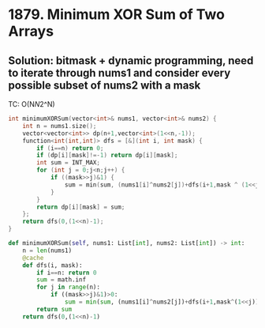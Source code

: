 # 1879. Minimum XOR Sum of Two Arrays

## Solution: bitmask + dynamic programming, need to iterate through nums1 and consider every possible subset of nums2 with a mask

TC: O(N*N*2^N)

```c++
int minimumXORSum(vector<int>& nums1, vector<int>& nums2) {
    int n = nums1.size();
    vector<vector<int>> dp(n+1,vector<int>(1<<n,-1));
    function<int(int,int)> dfs = [&](int i, int mask) {
        if (i==n) return 0;
        if (dp[i][mask]!=-1) return dp[i][mask];
        int sum = INT_MAX;
        for (int j = 0;j<n;j++) {
            if ((mask>>j)&1) {
                sum = min(sum, (nums1[i]^nums2[j])+dfs(i+1,mask ^ (1<<j)));
            }
        }
        return dp[i][mask] = sum;
    };
    return dfs(0,(1<<n)-1);
}
```

```py
def minimumXORSum(self, nums1: List[int], nums2: List[int]) -> int:
    n = len(nums1)
    @cache
    def dfs(i, mask):
        if i==n: return 0
        sum = math.inf
        for j in range(n):
            if ((mask>>j)&1)>0:
                sum = min(sum, (nums1[i]^nums2[j])+dfs(i+1,mask^(1<<j)))
        return sum
    return dfs(0,(1<<n)-1)
```